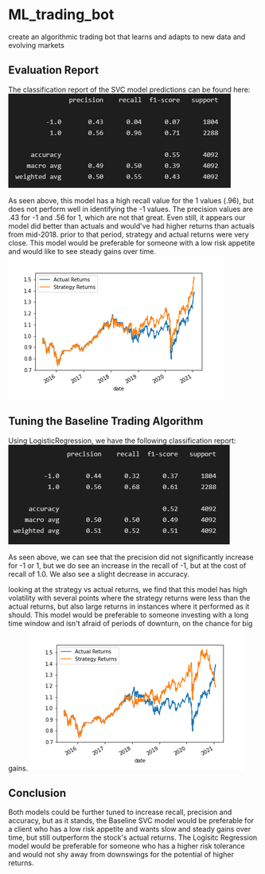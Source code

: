 # ML_trading_bot
create an algorithmic trading bot that learns and adapts to new data and evolving markets

## Evaluation Report
The classification report of the SVC model predictions can be found here:
![SVC_Model](classification_report.png)

As seen above, this model has a high recall value for the 1 values (.96), but does not perform well in identifying the -1 values.  The precision values are .43 for -1 and .56 for 1, which are not that great.  Even still, it appears our model did better than actuals and would've had higher returns than actuals from mid-2018.  prior to that period, strategy and actual returns were very close.  This model would be preferable for someone with a low risk appetite and would like to see steady gains over time.
![Strategy vs Actual Returns - SVC](plot.png)

## Tuning the Baseline Trading Algorithm
Using LogisticRegression, we have the following classification report:
![Logistic Regression](classification_report_lr.png)

As seen above, we can see that the precision did not significantly increase for -1 or 1, but we do see an increase in the recall of -1, but at the cost of recall of 1.0.  We also see a slight decrease in accuracy.

looking at the strategy vs actual returns, we find that this model has high volatility with several points where the strategy returns were less than the actual returns, but also large returns in instances where it performed as it should.  This model would be preferable to someone investing with a long time window and isn't afraid of periods of downturn, on the chance for big gains.
![Strategy vs Actual Returns - Logistic Regression](lr_model.png)

## Conclusion
Both models could be further tuned to increase recall, precision and accuracy, but as it stands, the Baseline SVC model would be preferable for a client who has a low risk appetite and wants slow and steady gains over time, but still outperform the stock's actual returns.  The Logisitc Regression model would be preferable for someone who has a higher risk tolerance and would not shy away from downswings for the potential of higher returns.
